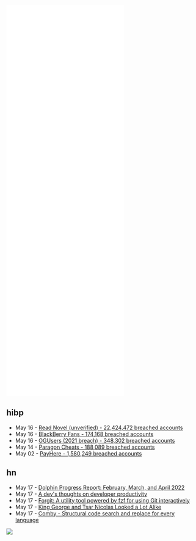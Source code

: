 ![Metrics](https://raw.githubusercontent.com/phixion/phixion/master/metrics.svg)

## hibp

<!--
for https://github.com/phixion/phixion/blob/main/.github/workflows/feeds.yml
-->
<!--START_SECTION:haveibeenpwnd-->
- May 16 - [Read Novel (unverified) - 22,424,472 breached accounts](https://haveibeenpwned.com/PwnedWebsites#ReadNovel)
- May 16 - [BlackBerry Fans - 174,168 breached accounts](https://haveibeenpwned.com/PwnedWebsites#BlackBerryFans)
- May 16 - [OGUsers (2021 breach) - 348,302 breached accounts](https://haveibeenpwned.com/PwnedWebsites#OGUsers2021)
- May 14 - [Paragon Cheats - 188,089 breached accounts](https://haveibeenpwned.com/PwnedWebsites#ParagonCheats)
- May 02 - [PayHere - 1,580,249 breached accounts](https://haveibeenpwned.com/PwnedWebsites#PayHere)
<!--END_SECTION:haveibeenpwnd-->

## hn

<!--
for https://github.com/phixion/phixion/blob/main/.github/workflows/feeds.yml
-->
<!--START_SECTION:hn-->
- May 17 - [Dolphin Progress Report: February, March, and April 2022](https://dolphin-emu.org/blog/2022/05/17/dolphin-progress-report-february-march-and-april-2022/)
- May 17 - [A dev's thoughts on developer productivity](https://about.sourcegraph.com/blog/developer-productivity-thoughts/)
- May 17 - [Forgit: A utility tool powered by fzf for using Git interactively](https://github.com/wfxr/forgit)
- May 17 - [King George and Tsar Nicolas Looked a Lot Alike](https://www.bramadams.dev/projects/cousins-or-dating)
- May 17 - [Comby - Structural code search and replace for every language](https://comby.dev/)
<!--END_SECTION:hn-->

<!--
for https://yhype.me
-->
![](https://hit.yhype.me/github/profile?user_id=13013670)

